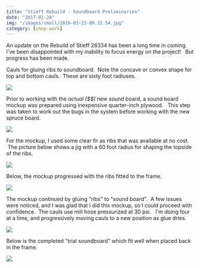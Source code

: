 ```yaml
---
title: "Stieff Rebuild - Soundboard Preliminaries"
date: "2017-02-28"
img: "/images/small/2016-03-22-09.32.54.jpg"
category: [shop-work]
---
```


An update on the Rebuild of Stieff 28334 has been a long time in coming.   I've been disappointed with my inability to focus energy on the project!   But progress has been made.

Cauls for gluing ribs to soundboard.  Note the concave or convex shape for top and bottom cauls.  These are sixty foot radiuses.

![](/images/medium/2016-03-22-09.32.54-1024x576.jpg)

Prior to working with the _actual ($$)_ new sound board, a sound board mockup was prepared using inexpensive quarter-inch plywood.   This step was taken to work out the bugs in the system before working with the new spruce board.

![](/images/medium/2016-03-23-17.01.35-1024x576.jpg)

For the mockup, I used some clear fir as ribs that was available at no cost.  The picture below shows a jig with a 60 foot radius for shaping the topside of the ribs.

![](/images/medium/2016-03-26-16.09.44-1024x576.jpg)

Below, the mockup progressed with the ribs fitted to the frame.

![](/images/medium/2017-02-04-15.42.50-1024x768.jpg)

The mockup continued by gluing "ribs" to "sound board".  A few issues were noticed, and I was glad that I did this mockup, so I could proceed with confidence.  The cauls use mill hose pressurized at 30 psi.   I'm doing four at a time, and progressively moving cauls to a new position as glue dries.

![](/images/medium/2017-02-09-14.12.37-1024x768.jpg)

Below is the completed "trial soundboard" which fit well when placed back in the frame.

![](/images/medium/2017-02-13-08.38.54-1024x768.jpg)
